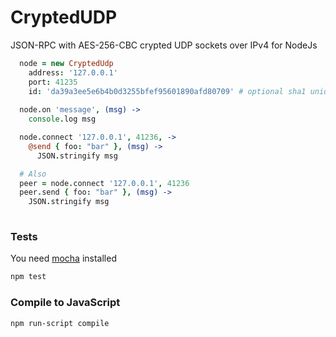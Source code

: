 CryptedUDP
===========

JSON-RPC with AES-256-CBC crypted UDP sockets over IPv4 for NodeJs


```coffeescript
  node = new CryptedUdp
    address: '127.0.0.1'
    port: 41235
    id: 'da39a3ee5e6b4b0d3255bfef95601890afd80709' # optional sha1 unique client self id
  
  node.on 'message', (msg) ->
    console.log msg

  node.connect '127.0.0.1', 41236, ->
    @send { foo: "bar" }, (msg) ->
      JSON.stringify msg

  # Also  
  peer = node.connect '127.0.0.1', 41236
  peer.send { foo: "bar" }, (msg) ->
    JSON.stringify msg
    
```

### Tests
You need [mocha](http://mochajs.org/) installed
```sh
npm test
```

### Compile to JavaScript
```sh
npm run-script compile
```
